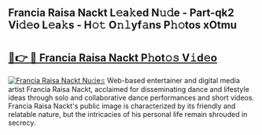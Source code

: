 ## Francia Raisa Nackt L𝚎a𝚔ed N𝚞𝚍e - Part-qk2 Vi𝚍𝚎o L𝚎a𝚔s - H𝚘𝚝 O𝚗𝚕yf𝚊ns P𝚑𝚘tos xOtmu

# <h2><a href="http://kf572w.oniu.top/?m=Francia+Raisa+Nackt">🔗👉 🔴 Francia Raisa Nackt P𝚑ot𝚘𝚜 V𝚒d𝚎o</a></h2>

[![Francia Raisa Nackt Nu𝚍e𝚜](https://i.imgur.com/0qMVB7G.gif)](http://kf572w.oniu.top/?m=Francia+Raisa+Nackt)
Web-based entertainer and digital media artist Francia Raisa Nackt, acclaimed for disseminating dance and lifestyle ideas through solo and collaborative dance performances and short videos. Francia Raisa Nackt's public image is characterized by its friendly and relatable nature, but the intricacies of his personal life remain shrouded in secrecy.  
